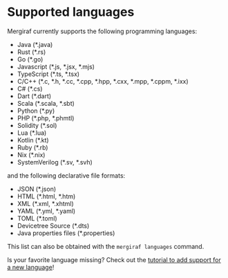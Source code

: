 # Supported languages

Mergiraf currently supports the following programming languages:
* Java (*.java)
* Rust (*.rs)
* Go (*.go)
* Javascript (*.js, *.jsx, *.mjs)
* TypeScript (*.ts, *.tsx)
* C/C++ (*.c, *.h, *.cc, *.cpp, *.hpp, *.cxx, *.mpp, *.cppm, *.ixx)
* C# (*.cs)
* Dart (*.dart)
* Scala (*.scala, *.sbt)
* Python (*.py)
* PHP (*.php, *.phmtl)
* Solidity (*.sol)
* Lua (*.lua)
* Kotlin (*.kt)
* Ruby (*.rb)
* Nix (*.nix)
* SystemVerilog (*.sv, *.svh)

and the following declarative file formats:
* JSON (*.json)
* HTML (*.html, *.htm)
* XML (*.xml, *.xhtml)
* YAML (*.yml, *.yaml)
* TOML (*.toml)
* Devicetree Source (*.dts)
* Java properties files (*.properties)

This list can also be obtained with the `mergiraf languages` command.

Is your favorite language missing? Check out the [tutorial to add support for a new language](./adding-a-language.md)!
